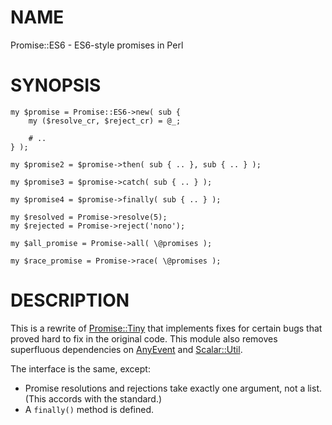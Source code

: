 # NAME

Promise::ES6 - ES6-style promises in Perl

# SYNOPSIS

    my $promise = Promise::ES6->new( sub {
        my ($resolve_cr, $reject_cr) = @_;

        # ..
    } );

    my $promise2 = $promise->then( sub { .. }, sub { .. } );

    my $promise3 = $promise->catch( sub { .. } );

    my $promise4 = $promise->finally( sub { .. } );

    my $resolved = Promise->resolve(5);
    my $rejected = Promise->reject('nono');

    my $all_promise = Promise->all( \@promises );

    my $race_promise = Promise->race( \@promises );

# DESCRIPTION

This is a rewrite of [Promise::Tiny](https://metacpan.org/pod/Promise::Tiny) that implements fixes for
certain bugs that proved hard to fix in the original code. This module
also removes superfluous dependencies on [AnyEvent](https://metacpan.org/pod/AnyEvent) and [Scalar::Util](https://metacpan.org/pod/Scalar::Util).

The interface is the same, except:

- Promise resolutions and rejections take exactly one argument,
not a list. (This accords with the standard.)
- A `finally()` method is defined.
